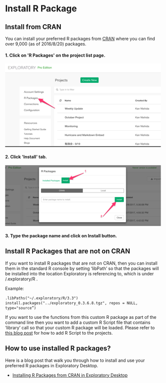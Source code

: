 # Install R Package

## Install from CRAN

You can install your preferred R packages from [CRAN](https://cran.r-project.org) where you can find over 9,000 (as of 2016/8/20) packages.

#### 1. Click on 'R Packages' on the project list page.

![](images/r_pkg_install.png)

#### 2. Click 'Install' tab.

![](images/r_pkg_install2.png)

#### 3. Type the package name and click on Install button.


## Install R Packages that are not on CRAN

If you want to install R packages that are not on CRAN, then you can install them in the standard R console by setting ‘libPath’ so that the packages will be installed into the location Exploratory is referencing to, which is under <your home directory>/.exploratory/R .

Example:
```
.libPaths("~/.exploratory/R/3.3")
install.packages("../exploratory_0.3.6.8.tgz", repos = NULL, type="source”)
```

If you want to use the functions from this custom R package as part of the command line then you want to add a custom R Script file that contains ‘library’ call so that your custom R package will be loaded. Please refer to [this blog post](https://blog.exploratory.io/adding-custom-r-scripts-to-extend-exploratory-desktop-a054832b9562#.68ny44np1) for how to add R Script to the projects.


## How to use installed R packages? 

Here is a blog post that walk you through how to install and use your preferred R packages in Exploratory Desktop.

* [Installing R Packages from CRAN in Exploratory Desktop](https://blog.exploratory.io/installing-r-packages-from-cran-in-exploratory-desktop-36eae50cffb0#.8oqk14mrj)
